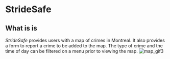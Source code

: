 # StrideSafe
## What is is
*StrideSafe* provides users with a map of crimes in Montreal. It also provides a form to report a crime to be added to the map. The type of crime and the time of day can be filtered on a menu prior to viewing the map.
![map_gif3](https://github.com/jikaelgagnon/crime-path-v2/assets/82888595/9b1baa69-0f4d-4103-81ed-81cdd623fb10)
